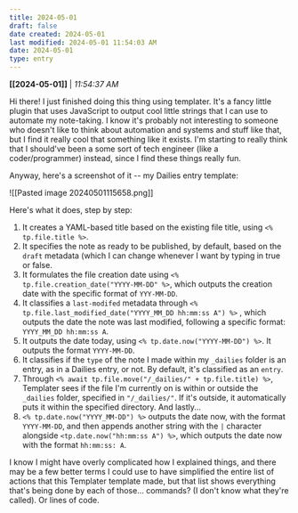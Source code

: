 ```yaml
---
title: 2024-05-01
draft: false
date created: 2024-05-01
last modified: 2024-05-01 11:54:03 AM
date: 2024-05-01
type: entry
---
```


**[[2024-05-01]]** | *11:54:37 AM*

Hi there! I just finished doing this thing using templater. It's a fancy little plugin that uses JavaScript to output cool little strings that I can use to automate my note-taking. I know it's probably not interesting to someone who doesn't like to think about automation and systems and stuff like that, but I find it really cool that something like it exists. I'm starting to really think that I should've been a some sort of tech engineer (like a coder/programmer) instead, since I find these things really fun.

Anyway, here's a screenshot of it -- my Dailies entry template:

![[Pasted image 20240501115658.png]]

Here's what it does, step by step:
1. It creates a YAML-based title based on the existing file title, using `<% tp.file.title %>`. 
2. It specifies the note as ready to be published, by default, based on the `draft` metadata (which I can change whenever I want by typing in true or false. 
3. It formulates the file creation date using `<% tp.file.creation_date("YYYY-MM-DD" %>`, which outputs the creation date with the specific format of `YYY-MM-DD`. 
4. It classifies a `last-modifed` metadata through `<% tp.file.last_modified_date("YYYY_MM_DD hh:mm:ss A") %>` , which outputs the date the note was last modified, following a specific format: `YYYY_MM_DD hh:mm:ss A`.
5. It outputs the date today, using `<% tp.date.now("YYYY-MM-DD") %>`. It outputs the format `YYYY-MM-DD`.
6. It classifies if the `type` of the note I made within my `_dailies` folder is an entry, as in a Dailies entry, or not. By default, it's classified as an `entry`.
7. Through `<% await tp.file.move("/_dailies/" + tp.file.title) %>`, Templater sees if the file I'm currently on is within or outside the `_dailies` folder, specified in `"/_dailies/"`. If it's outside, it automatically puts it within the specified directory. And lastly...
8. `<% tp.date.now("YYYY_MM-DD") %>` outputs the date now, with the format `YYYY-MM-DD`, and then appends another string with the `|` character alongside `<tp.date.now("hh:mm:ss A") %>`, which outputs the date now with the format `hh:mm:ss: A`.

I know I might have overly complicated how I explained things, and there may be a few better terms I could use to have simplified the entire list of actions that this Templater template made, but that list shows everything that's being done by each of those... commands? (I don't know what they're called). Or lines of code.


